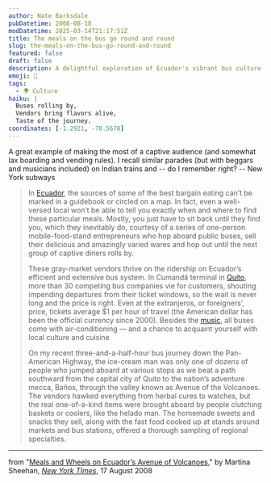 ```yaml
---
author: Nate Barksdale
pubDatetime: 2008-08-18
modDatetime: 2025-03-14T21:17:51Z
title: The meals on the bus go round and round
slug: the-meals-on-the-bus-go-round-and-round
featured: false
draft: false
description: A delightful exploration of Ecuador's vibrant bus culture and the unique culinary experiences found along the way.
emoji: 🍧
tags:
  - 🌍 Culture
haiku: |
  Buses rolling by,  
  Vendors bring flavors alive,  
  Taste of the journey.
coordinates: [-1.2921, -78.5678]
---
```


A great example of making the most of a captive audience (and somewhat lax boarding and vending rules). I recall similar parades (but with beggars and musicians included) on Indian trains and -- do I remember right? -- New York subways

> In [Ecuador](http://travel.nytimes.com/travel/guides/central-and-south-america/ecuador/overview.html?inline=nyt-geo "Go to the Ecuador Travel Guide."), the sources of some of the best bargain eating can’t be marked in a guidebook or circled on a map. In fact, even a well-versed local won’t be able to tell you exactly when and where to find these particular meals. Mostly, you just have to sit back until they find you, which they inevitably do, courtesy of a series of one-person mobile-food-stand entrepreneurs who hop aboard public buses, sell their delicious and amazingly varied wares and hop out until the next group of captive diners rolls by.
>
> These gray-market vendors thrive on the ridership on Ecuador’s efficient and extensive bus system. In Cumandá terminal in [Quito](http://travel.nytimes.com/travel/guides/central-and-south-america/ecuador/quito/overview.html?inline=nyt-geo "Go to the Quito Travel Guide."), more than 30 competing bus companies vie for customers, shouting impending departures from their ticket windows, so the wait is never long and the price is right. Even at the extranjeros, or foreigners’, price, tickets average $1 per hour of travel (the American dollar has been the official currency since 2000). Besides the [music](http://travel.nytimes.com/travel/guides/music/overview.html?inline=nyt-classifier), all buses come with air-conditioning — and a chance to acquaint yourself with local culture and cuisine
>
> On my recent three-and-a-half-hour bus journey down the Pan-American Highway, the ice-cream man was only one of dozens of people who jumped aboard at various stops as we beat a path southward from the capital city of Quito to the nation’s adventure mecca, Baños, through the valley known as Avenue of the Volcanoes. The vendors hawked everything from herbal cures to watches, but the real one-of-a-kind items were brought aboard by people clutching baskets or coolers, like the helado man. The homemade sweets and snacks they sell, along with the fast food cooked up at stands around markets and bus stations, offered a thorough sampling of regional specialties.

---

from "[Meals and Wheels on Ecuador’s Avenue of Volcanoes](https://www.google.com/search?q=%22Meals%20and%20Wheels%20on%20Ecuador%E2%80%99s%20Avenue%20of%20Volcanoes%22%20travel.nytimes.com)," by Martina Sheehan, [_New York TImes_](http://travel.nytimes.com/), 17 August 2008
